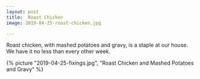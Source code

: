 ```yaml
---
layout: post
title:  Roast Chicken
image: 2019-04-25-roast-chicken.jpg

---
```


Roast chicken, with mashed potatoes and gravy, is a staple at our house. We have it no less than every other week. 
 

<!--more-->
  
  {% picture "2019-04-25-fixings.jpg", "Roast Chicken and Mashed Potatoes and Gravy"  %}
   
